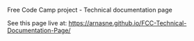 Free Code Camp project - Technical documentation page

See this page live at: https://arnasne.github.io/FCC-Technical-Documentation-Page/
